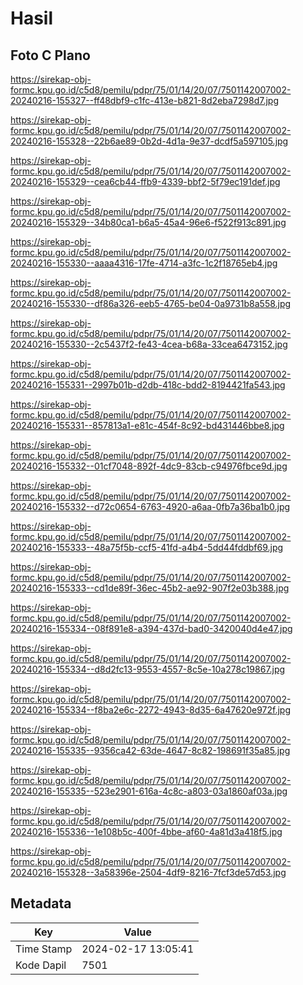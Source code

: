 # Hasil

## Foto C Plano

https://sirekap-obj-formc.kpu.go.id/c5d8/pemilu/pdpr/75/01/14/20/07/7501142007002-20240216-155327--ff48dbf9-c1fc-413e-b821-8d2eba7298d7.jpg

https://sirekap-obj-formc.kpu.go.id/c5d8/pemilu/pdpr/75/01/14/20/07/7501142007002-20240216-155328--22b6ae89-0b2d-4d1a-9e37-dcdf5a597105.jpg

https://sirekap-obj-formc.kpu.go.id/c5d8/pemilu/pdpr/75/01/14/20/07/7501142007002-20240216-155329--cea6cb44-ffb9-4339-bbf2-5f79ec191def.jpg

https://sirekap-obj-formc.kpu.go.id/c5d8/pemilu/pdpr/75/01/14/20/07/7501142007002-20240216-155329--34b80ca1-b6a5-45a4-96e6-f522f913c891.jpg

https://sirekap-obj-formc.kpu.go.id/c5d8/pemilu/pdpr/75/01/14/20/07/7501142007002-20240216-155330--aaaa4316-17fe-4714-a3fc-1c2f18765eb4.jpg

https://sirekap-obj-formc.kpu.go.id/c5d8/pemilu/pdpr/75/01/14/20/07/7501142007002-20240216-155330--df86a326-eeb5-4765-be04-0a9731b8a558.jpg

https://sirekap-obj-formc.kpu.go.id/c5d8/pemilu/pdpr/75/01/14/20/07/7501142007002-20240216-155330--2c5437f2-fe43-4cea-b68a-33cea6473152.jpg

https://sirekap-obj-formc.kpu.go.id/c5d8/pemilu/pdpr/75/01/14/20/07/7501142007002-20240216-155331--2997b01b-d2db-418c-bdd2-8194421fa543.jpg

https://sirekap-obj-formc.kpu.go.id/c5d8/pemilu/pdpr/75/01/14/20/07/7501142007002-20240216-155331--857813a1-e81c-454f-8c92-bd431446bbe8.jpg

https://sirekap-obj-formc.kpu.go.id/c5d8/pemilu/pdpr/75/01/14/20/07/7501142007002-20240216-155332--01cf7048-892f-4dc9-83cb-c94976fbce9d.jpg

https://sirekap-obj-formc.kpu.go.id/c5d8/pemilu/pdpr/75/01/14/20/07/7501142007002-20240216-155332--d72c0654-6763-4920-a6aa-0fb7a36ba1b0.jpg

https://sirekap-obj-formc.kpu.go.id/c5d8/pemilu/pdpr/75/01/14/20/07/7501142007002-20240216-155333--48a75f5b-ccf5-41fd-a4b4-5dd44fddbf69.jpg

https://sirekap-obj-formc.kpu.go.id/c5d8/pemilu/pdpr/75/01/14/20/07/7501142007002-20240216-155333--cd1de89f-36ec-45b2-ae92-907f2e03b388.jpg

https://sirekap-obj-formc.kpu.go.id/c5d8/pemilu/pdpr/75/01/14/20/07/7501142007002-20240216-155334--08f891e8-a394-437d-bad0-3420040d4e47.jpg

https://sirekap-obj-formc.kpu.go.id/c5d8/pemilu/pdpr/75/01/14/20/07/7501142007002-20240216-155334--d8d2fc13-9553-4557-8c5e-10a278c19867.jpg

https://sirekap-obj-formc.kpu.go.id/c5d8/pemilu/pdpr/75/01/14/20/07/7501142007002-20240216-155334--f8ba2e6c-2272-4943-8d35-6a47620e972f.jpg

https://sirekap-obj-formc.kpu.go.id/c5d8/pemilu/pdpr/75/01/14/20/07/7501142007002-20240216-155335--9356ca42-63de-4647-8c82-198691f35a85.jpg

https://sirekap-obj-formc.kpu.go.id/c5d8/pemilu/pdpr/75/01/14/20/07/7501142007002-20240216-155335--523e2901-616a-4c8c-a803-03a1860af03a.jpg

https://sirekap-obj-formc.kpu.go.id/c5d8/pemilu/pdpr/75/01/14/20/07/7501142007002-20240216-155336--1e108b5c-400f-4bbe-af60-4a81d3a418f5.jpg

https://sirekap-obj-formc.kpu.go.id/c5d8/pemilu/pdpr/75/01/14/20/07/7501142007002-20240216-155328--3a58396e-2504-4df9-8216-7fcf3de57d53.jpg


## Metadata

| Key        | Value               |
| ---------- | ------------------- |
| Time Stamp | 2024-02-17 13:05:41 |
| Kode Dapil | 7501                |



